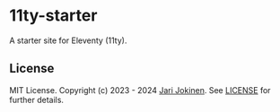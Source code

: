 # 11ty-starter

A starter site for Eleventy (11ty).

## License

MIT License. Copyright (c) 2023 - 2024 [Jari Jokinen](https://jarijokinen.com).
See [LICENSE](https://github.com/jarijokinen/11ty-starter/blob/main/LICENSE.txt)
for further details.
